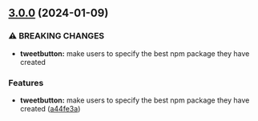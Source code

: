 

## [3.0.0](https://github.com/codesweetly/thank-you-tweet-button-002/compare/v2.0.3...v3.0.0) (2024-01-09)


### ⚠ BREAKING CHANGES

* **tweetbutton:** make users to specify the best npm package they have created

### Features

* **tweetbutton:** make users to specify the best npm package they have created ([a44fe3a](https://github.com/codesweetly/thank-you-tweet-button-002/commit/a44fe3a006b4283b17a06f619e063c0cf5ee704d))
